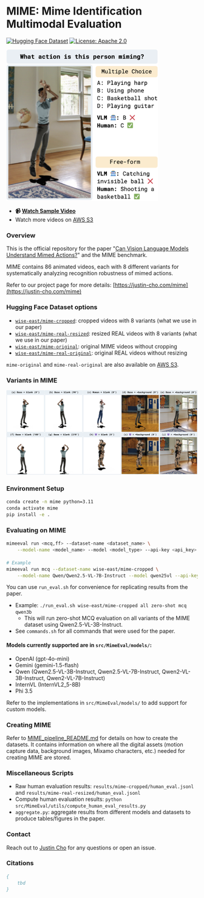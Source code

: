 # MIME: Mime Identification Multimodal Evaluation 

[![Hugging Face Dataset](https://huggingface.co/datasets/huggingface/badges/resolve/main/dataset-on-hf-md-dark.svg)](https://huggingface.co/datasets/wise-east/mime-cropped)
[![License: Apache 2.0](https://img.shields.io/badge/License-Apache%202.0-blue.svg)](https://opensource.org/licenses/Apache-2.0)


<img src="assets/intro.png" width="400">

- **📹 [Watch Sample Video](https://mime-understanding.s3.amazonaws.com/man_j_Basketball001_angle0_living_room.mp4)**
- Watch more videos on [AWS S3](https://mime-understanding.s3.amazonaws.com/index.html)

### Overview

This is the official repository for the paper "[Can Vision Language Models Understand Mimed Actions?](https://justin-cho.com/mime)" and the MIME benchmark. 


MIME contains 86 animated videos, each with 8 different variants for systematically analyzing recognition robustness of mimed actions. 

Refer to our project page for more details: [https://justin-cho.com/mime](https://justin-cho.com/mime)

### Hugging Face Dataset options

- [`wise-east/mime-cropped`](https://huggingface.co/datasets/wise-east/mime-cropped): cropped videos with 8 variants (what we use in our paper)
- [`wise-east/mime-real-resized`](https://huggingface.co/datasets/wise-east/mime-real-resized): resized REAL videos with 8 variants  (what we use in our paper)
- [`wise-east/mime-original`](https://huggingface.co/datasets/wise-east/mime-original): original MIME videos without cropping 
- [`wise-east/mime-real-original`](https://huggingface.co/datasets/wise-east/mime-real-original): original REAL videos without resizing

`mime-original` and `mime-real-original` are also available on [AWS S3](https://mime-understanding.s3.amazonaws.com/index.html).


### Variants in MIME

<img src="assets/variants.png" width="1000">


### Environment Setup

```bash
conda create -n mime python=3.11
conda activate mime
pip install -e . 
```


### Evaluating on MIME 

```bash
mimeeval run <mcq,ff> --dataset-name <dataset_name> \
    --model-name <model_name> --model <model_type> --api-key <api_key> --eval-type <eval_type> --variant <variant>

# Example 
mimeeval run mcq --dataset-name wise-east/mime-cropped \
    --model-name Qwen/Qwen2.5-VL-7B-Instruct --model qwen25vl --api-key none --eval-type zero-shot --variant all
```

You can use `run_eval.sh` for convenience for replicating results from the paper.
- Example: `./run_eval.sh wise-east/mime-cropped all zero-shot mcq qwen3b`
    - This will run zero-shot MCQ evaluation on all variants of the MIME dataset using Qwen2.5-VL-3B-Instruct. 
- See `commands.sh` for all commands that were used for the paper. 


#### Models currently supported are in `src/MimeEval/models/`: 
- OpenAI (gpt-4o-mini)
- Gemini (gemini-1.5-flash)
- Qwen (Qwen2.5-VL-3B-Instruct, Qwen2.5-VL-7B-Instruct, Qwen2-VL-3B-Instruct, Qwen2-VL-7B-Instruct)
- InternVL (InternVL2_5-8B)
- Phi 3.5

Refer to the implementations in `src/MimeEval/models/` to add support for custom models. 

### Creating MIME 

Refer to [MIME_pipeline_README.md](MIME_pipeline_README.md) for details on how to create the datasets. 
It contains information on where all the digital assets (motion capture data, background images, Mixamo characters, etc.) needed for creating MIME are stored. 

###  Miscellaneous Scripts 

- Raw human evaluation results: `results/mime-cropped/human_eval.jsonl` and `results/mime-real-resized/human_eval.jsonl`
- Compute human evaluation results: `python src/MimeEval/utils/compute_human_eval_results.py`
- `aggregate.py`: aggregate results from different models and datasets to produce tables/figures in the paper. 

### Contact 

Reach out to [Justin Cho](https://justin-cho.com) for any questions or open an issue. 

### Citations

```bibtex
{
    tbd 
}
```